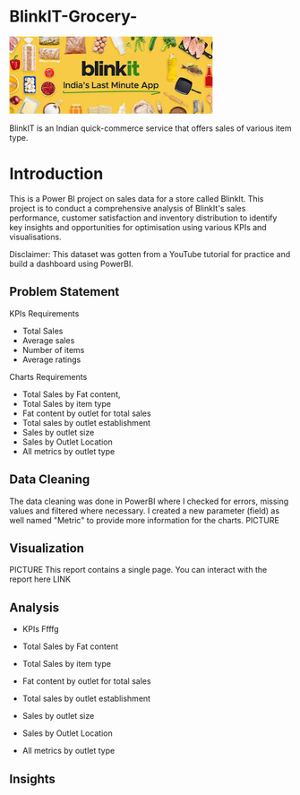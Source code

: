 # BlinkIT-Grocery-

![download](https://github.com/Samiatjaji/BlinkIT-Grocery-/blob/main/download.jpeg)

BlinkIT is an Indian quick-commerce service that offers sales of various item type.
# Introduction
This is a Power BI project on sales data for a store called BlinkIt. This project is to conduct a comprehensive analysis of BlinkIt's sales performance, customer satisfaction and inventory distribution to identify key insights and opportunities for optimisation using various KPIs and visualisations.

Disclaimer: This dataset was gotten from a YouTube tutorial for practice and build a dashboard using PowerBI.

## Problem Statement
KPIs Requirements
- Total Sales
- Average sales
- Number of items
- Average ratings

Charts Requirements 
- Total Sales by Fat content,
- Total Sales by item type
- Fat content by outlet for total sales
- Total sales by outlet establishment 
- Sales by outlet size
- Sales by Outlet Location 
- All metrics by outlet type

## Data Cleaning 
The data cleaning was done in PowerBI where I checked for errors, missing values and filtered where necessary.
I created a new parameter (field) as well named "Metric" to provide more information for the charts.
PICTURE


## Visualization
PICTURE
This report contains a single page. You can interact with the report here
LINK

## Analysis
- KPIs
Ffffg

- Total Sales by Fat content


- Total Sales by item type


- Fat content by outlet for total sales


- Total sales by outlet establishment 


- Sales by outlet size


- Sales by Outlet Location 


- All metrics by outlet type




## Insights
